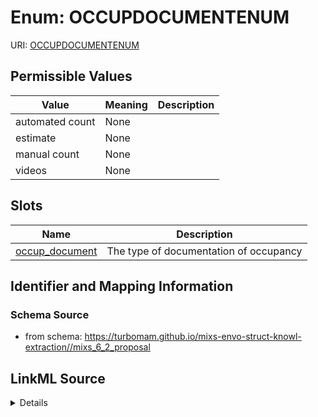 # Enum: OCCUPDOCUMENTENUM



URI: [OCCUPDOCUMENTENUM](OCCUPDOCUMENTENUM)

## Permissible Values

| Value | Meaning | Description |
| --- | --- | --- |
| automated count | None |  |
| estimate | None |  |
| manual count | None |  |
| videos | None |  |




## Slots

| Name | Description |
| ---  | --- |
| [occup_document](occup_document.md) | The type of documentation of occupancy |






## Identifier and Mapping Information







### Schema Source


* from schema: https://turbomam.github.io/mixs-envo-struct-knowl-extraction//mixs_6_2_proposal




## LinkML Source

<details>
```yaml
name: OCCUP_DOCUMENT_ENUM
from_schema: https://turbomam.github.io/mixs-envo-struct-knowl-extraction//mixs_6_2_proposal
rank: 1000
permissible_values:
  automated count:
    text: automated count
  estimate:
    text: estimate
  manual count:
    text: manual count
  videos:
    text: videos

```
</details>

